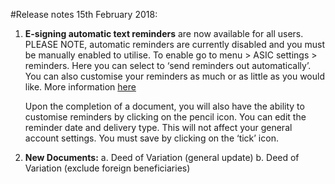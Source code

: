 #Release notes 15th February 2018:
1.	**E-signing automatic text reminders** are now available for all users. PLEASE NOTE, automatic reminders are currently disabled and you must be  manually enabled to utilise. To enable go to menu > ASIC settings > reminders. Here you can select to ‘send reminders out automatically’. You can also customise your reminders as much or as little as you would like. More information [here](https://www.dropbox.com/s/km9q6jx0gpctif6/Options%20to%20include.pdf?raw=1)

     Upon the completion of a document, you will also have the ability to customise reminders by clicking on the pencil icon. You can edit       the   reminder date and delivery type. This will not affect your general account settings. You must save by clicking on the ‘tick’     icon. 

2.	**New Documents:**
a.	Deed of Variation (general update) 
b.	Deed of Variation (exclude foreign beneficiaries) 
